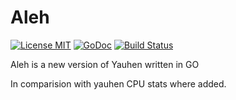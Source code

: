 # Aleh

[![License MIT](https://img.shields.io/badge/License-MIT-blue.svg)](http://opensource.org/licenses/MIT) [![GoDoc](https://godoc.org/github.com/gojuno/aleh?status.svg)](http://godoc.org/github.com/gojuno/aleh) [![Build Status](https://travis-ci.org/gojuno/aleh.svg?branch=master)](http://travis-ci.org/gojuno/aleh)

Aleh is a new version of Yauhen written in GO

In comparision with yauhen CPU stats where added.